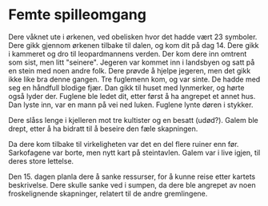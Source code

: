 # Femte spilleomgang

Dere våknet ute i ørkenen, ved obelisken hvor det hadde vært 23 symboler. Dere gikk gjennom ørkenen tilbake til dalen, og kom dit på dag 14. Dere gikk i kammeret og dro til leopardmannens verden. Der kom dere inn omtrent som sist, men litt "seinere". Jegeren var kommet inn i landsbyen og satt på en stein med noen andre folk. Dere prøvde å hjelpe jegeren, men det gikk ikke like bra denne gangen. Tre fuglemenn kom, og var sinte. De hadde med seg en håndfull blodige fjær. Dan gikk til huset med lynmerker, og hørte også lyder der. Fuglene ble ledet dit, etter først å ha angrepet et annet hus. Dan lyste inn, var en mann på vei ned luken. Fuglene lynte døren i stykker. 

Dere slåss lenge i kjelleren mot tre kultister og en besatt (udød?). Galem ble drept, etter å ha bidratt til å beseire den fæle skapningen.

Da dere kom tilbake til virkeligheten var det en del flere ruiner enn før. Sarkofagene var borte, men nytt kart på steintavlen. Galem var i live igjen, til deres store lettelse.

Den 15. dagen planla dere å sanke ressurser, for å kunne reise etter kartets beskrivelse. Dere skulle sanke ved i sumpen, da dere ble angrepet av noen froskelignende skapninger, relatert til de andre gremlingene.

